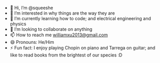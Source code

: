 - 👋 Hi, I’m @squeeshe
- 👀 I’m interested in why things are the way they are
- 🌱 I’m currently learning how to code; and electrical engineering and physics
- 💞️ I’m looking to collaborate on anything
- 📫 How to reach me williamxu2013@gmail.com
- 😄 Pronouns: He/Him
- ⚡ Fun fact: I enjoy playing Chopin on piano and Tarrega on guitar; and like to read books from the brightest of our species :D

<!---
squeeshe/squeeshe is a ✨ special ✨ repository because its `README.md` (this file) appears on your GitHub profile.
You can click the Preview link to take a look at your changes.
--->
